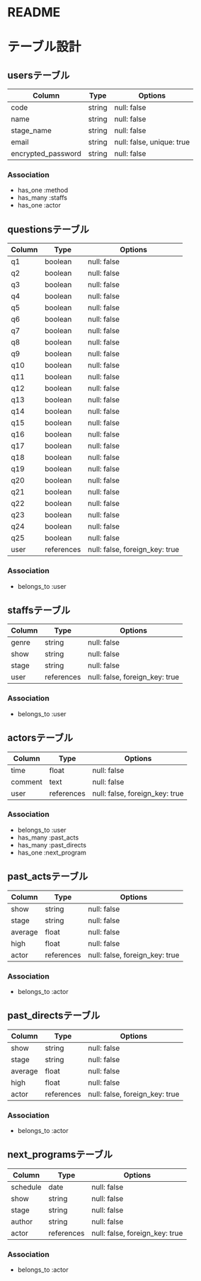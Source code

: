 # README

# テーブル設計

## usersテーブル

| Column             | Type   | Options                   |
|--------------------|--------|---------------------------|
| code               | string | null: false               |
| name               | string | null: false               |
| stage_name         | string | null: false               |
| email              | string | null: false, unique: true |
| encrypted_password | string | null: false               |

### Association

- has_one  :method
- has_many :staffs
- has_one  :actor

## questionsテーブル

| Column  | Type       | Options                        |
|---------|------------|--------------------------------|
| q1      | boolean    | null: false                    |
| q2      | boolean    | null: false                    |
| q3      | boolean    | null: false                    |
| q4      | boolean    | null: false                    |
| q5      | boolean    | null: false                    |
| q6      | boolean    | null: false                    |
| q7      | boolean    | null: false                    |
| q8      | boolean    | null: false                    |
| q9      | boolean    | null: false                    |
| q10     | boolean    | null: false                    |
| q11     | boolean    | null: false                    |
| q12     | boolean    | null: false                    |
| q13     | boolean    | null: false                    |
| q14     | boolean    | null: false                    |
| q15     | boolean    | null: false                    |
| q16     | boolean    | null: false                    |
| q17     | boolean    | null: false                    |
| q18     | boolean    | null: false                    |
| q19     | boolean    | null: false                    |
| q20     | boolean    | null: false                    |
| q21     | boolean    | null: false                    |
| q22     | boolean    | null: false                    |
| q23     | boolean    | null: false                    |
| q24     | boolean    | null: false                    |
| q25     | boolean    | null: false                    |
| user    | references | null: false, foreign_key: true |

### Association

- belongs_to :user

## staffsテーブル

| Column | Type       | Options                        |
|--------|------------|--------------------------------|
| genre  | string     | null: false                    |
| show   | string     | null: false                    |
| stage  | string     | null: false                    |
| user   | references | null: false, foreign_key: true |

### Association

- belongs_to :user

## actorsテーブル

| Column  | Type       | Options                        |
|---------|------------|--------------------------------|
| time    | float      | null: false                    |
| comment | text       | null: false                    |
| user    | references | null: false, foreign_key: true |

### Association

- belongs_to :user
- has_many  :past_acts
- has_many  :past_directs
- has_one   :next_program

## past_actsテーブル

| Column   | Type       | Options                        |
|----------|------------|--------------------------------|
| show     | string     | null: false                    |
| stage    | string     | null: false                    |
| average  | float      | null: false                    |
| high     | float      | null: false                    |
| actor    | references | null: false, foreign_key: true |

### Association

- belongs_to :actor

## past_directsテーブル

| Column   | Type       | Options                        |
|----------|------------|--------------------------------|
| show     | string     | null: false                    |
| stage    | string     | null: false                    |
| average  | float      | null: false                    |
| high     | float      | null: false                    |
| actor    | references | null: false, foreign_key: true |

### Association

- belongs_to :actor

## next_programsテーブル

| Column   | Type       | Options                        |
|----------|------------|--------------------------------|
| schedule | date       | null: false                    |
| show     | string     | null: false                    |
| stage    | string     | null: false                    |
| author   | string     | null: false                    |
| actor    | references | null: false, foreign_key: true |

### Association

- belongs_to :actor
